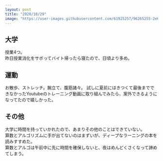 ```yaml
---
layout: post
title: "2020/10/29"
image: "https://user-images.githubusercontent.com/61925257/96265255-2e6ef480-1000-11eb-9d89-e209de624074.JPG"
---
```


## 大学
授業4つ。  
昨日授業消化をサボってバイト帰ったら寝たので、日頃より多め。

## 運動
お散歩、ストレッチ。腕立て、腹筋諸々。
試しに夏前にはきつくて最後までできなかったYoutubeのトレーニング動画に取り組んでみたら、案外できるようになってたので嬉しかった。

## その他
大学に時間を持っていかれたので、あまりその他のことはできていない。  
算数とアルゴリズムに手が出てないのはまずいが、ディープなラーニングの本を読みすすめた。  
算数とアルゴは午前中に先に時間を確保しないと、夜はめんどくさくなって諦めてしまう。  
